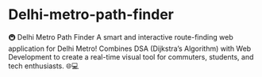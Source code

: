 # Delhi-metro-path-finder
🚇 Delhi Metro Path Finder A smart and interactive route-finding web application for Delhi Metro! Combines DSA (Dijkstra’s Algorithm) with Web Development to create a real-time visual tool for commuters, students, and tech enthusiasts. 🌐💻
